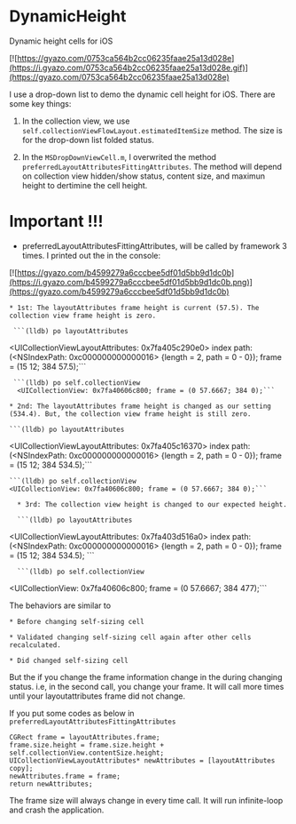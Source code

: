 # DynamicHeight
Dynamic height cells for iOS

[![https://gyazo.com/0753ca564b2cc06235faae25a13d028e](https://i.gyazo.com/0753ca564b2cc06235faae25a13d028e.gif)](https://gyazo.com/0753ca564b2cc06235faae25a13d028e)

I use a drop-down list to demo the dynamic cell height for iOS. There are some key things:

1. In the collection view, we use ```self.collectionViewFlowLayout.estimatedItemSize``` method. The size is for the drop-down list folded status.

2. In the ```MSDropDownViewCell.m```, I overwrited the method ```preferredLayoutAttributesFittingAttributes```. The method will depend on collection view hidden/show status, content size, and maximun height to dertimine the cell height.

# Important !!!

* preferredLayoutAttributesFittingAttributes, will be called by framework 3 times. I printed out the in the console:

[![https://gyazo.com/b4599279a6cccbee5df01d5bb9d1dc0b](https://i.gyazo.com/b4599279a6cccbee5df01d5bb9d1dc0b.png)](https://gyazo.com/b4599279a6cccbee5df01d5bb9d1dc0b) 

    * 1st: The layoutAttributes frame height is current (57.5). The collection view frame height is zero.
    
     ```(lldb) po layoutAttributes 
<UICollectionViewLayoutAttributes: 0x7fa405c290e0> index path: (<NSIndexPath: 0xc000000000000016> {length = 2, path = 0 - 0}); frame = (15 12; 384 57.5);``` 

     ```(lldb) po self.collectionView
      <UICollectionView: 0x7fa40606c800; frame = (0 57.6667; 384 0);```

    * 2nd: The layoutAttributes frame height is changed as our setting (534.4). But, the collection view frame height is still zero.
     
    ```(lldb) po layoutAttributes
<UICollectionViewLayoutAttributes: 0x7fa405c16370> index path: (<NSIndexPath: 0xc000000000000016> {length = 2, path = 0 - 0}); frame = (15 12; 384 534.5);```

    ```(lldb) po self.collectionView
    <UICollectionView: 0x7fa40606c800; frame = (0 57.6667; 384 0);```

      * 3rd: The collection view height is changed to our expected height.
      
      ```(lldb) po layoutAttributes
<UICollectionViewLayoutAttributes: 0x7fa403d516a0> index path: (<NSIndexPath: 0xc000000000000016> {length = 2, path = 0 - 0}); frame = (15 12; 384 534.5); ```

      ```(lldb) po self.collectionView
<UICollectionView: 0x7fa40606c800; frame = (0 57.6667; 384 477);```


The behaviors are similar to 

    * Before changing self-sizing cell
    
    * Validated changing self-sizing cell again after other cells recalculated.
    
    * Did changed self-sizing cell

But the if you change the frame information change in the during changing status. i.e, in the second call, you change your frame. It will call more times until your layoutattributes frame did not change.

If you put some codes as below in ```preferredLayoutAttributesFittingAttributes```

```
CGRect frame = layoutAttributes.frame;
frame.size.height = frame.size.height + self.collectionView.contentSize.height;
UICollectionViewLayoutAttributes* newAttributes = [layoutAttributes copy];
newAttributes.frame = frame;
return newAttributes;
```

The frame size will always change in every time call. It will run infinite-loop and crash the application.
